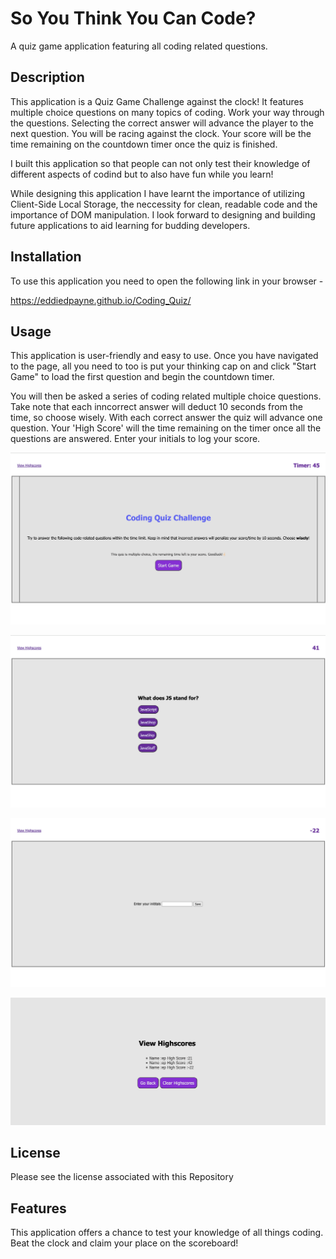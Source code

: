
# So You Think You Can Code?

A quiz game application featuring all coding related questions.

## Description

This application is a Quiz Game Challenge against the clock! It features multiple choice questions on many topics of coding. Work your way through the questions. Selecting the correct answer will advance the player to the next question. You will be racing against the clock. Your score will be the time remaining on the countdown timer once the quiz is finished. 

I built this application so that people can not only test their knowledge of different aspects of codind but to also have fun while you learn! 

While designing this application I have learnt the importance of utilizing Client-Side Local Storage, the neccessity for clean, readable code and the importance of DOM manipulation. I look forward to designing and building future applications to aid learning for budding developers.


## Installation

To use this application you need to open the following link in your browser - 

https://eddiedpayne.github.io/Coding_Quiz/


## Usage

This application is user-friendly and easy to use. Once you have navigated to the page, all you need to too is put your thinking cap on and click "Start Game" to load the first question and begin the countdown timer.

You will then be asked a series of coding related multiple choice questions. Take note that each inncorrect answer will deduct 10 seconds from the time, so choose wisely. With each correct answer the quiz will advance one question. Your 'High Score' will the time remaining on the timer once all the questions are answered. Enter your initials to log your score.

    
   
 ![alt text](assets/img/screenshot-01.png)




 ![alt text](assets/img/screenshot-02.png)



  
  
  ![alt text](assets/img/screenshot-03.png)



   
![alt text](assets/img/screenshot-04.png)



## License

Please see the license associated with this Repository



## Features

This application offers a chance to test your knowledge of all things coding. Beat the clock and claim your place on the scoreboard! 

